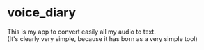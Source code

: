 # voice_diary

This is my app to convert easily all my audio to text.  
(It's clearly very simple, because it has born as a very simple tool)

